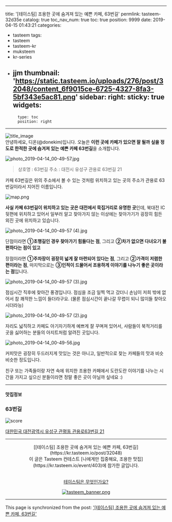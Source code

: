 
---
title: '[테이스팀] 조용한 곳에 숨겨져 있는 예쁜 카페, 63번길'
permlink: tasteem-32d35e
catalog: true
toc_nav_num: true
toc: true
position: 9999
date: 2019-04-15 01:43:21
categories:
- tasteem
tags:
- tasteem
- tasteem-kr
- muksteem
- kr-series
- jjm
thumbnail: 'https://static.tasteem.io/uploads/276/post/32048/content_6f9015ce-6725-4327-8fa3-5bf343e5ac81.png'
sidebar:
    right:
        sticky: true
widgets:
    -
        type: toc
        position: right
---


![title_image](https://static.tasteem.io/uploads/276/post/32048/content_6f9015ce-6725-4327-8fa3-5bf343e5ac81.png)
<br/>
안녕하세요, 디온(@donekim)입니다. 오늘은 **이런 곳에 카페가 있으면 잘 될까 싶을 정도로 한적한 곳에 숨겨져 있는 예쁜 카페 63번길**을 소개합니다.


![photo_2019-04-14_00-49-57.jpg](https://static.tasteem.io/uploads/image/image/161215/70caaf4e-60b8-4144-a4a2-1e68f9060d5a.jpeg)
> 상호명 : 63번길
> 주소 : 대전시 유성구 관용로 63번길 21

카페 63번길은 위의 주소에서 볼 수 있는 것처럼 위치하고 있는 곳의 주소가 관용로 63번길이라서 지어진 이름입니다. 


![map.png](https://static.tasteem.io/uploads/image/image/161216/70caaf4e-60b8-4144-a4a2-1e68f9060d5a.png)

**사실 카페 63번길이 위치하고 있는 곳은 대전에서 묵집거리로 유명한 곳**인데, 북대전 IC 뒷편에 위치하고 있어서 일부러 알고 찾아가지 않는 이상에는 찾아가기가 굉장히 힘든 외진 곳에 위치하고 있습니다.

![photo_2019-04-14_00-49-57 (4).jpg](https://static.tasteem.io/uploads/image/image/161217/70caaf4e-60b8-4144-a4a2-1e68f9060d5a.jpeg)

단점이라면 **①초행길인 경우 찾아가기 힘들다는 점**, 그리고 **②차가 없으면 다녀오기 불편하다는 점이 있고**

장점이라면 **①주차장이 굉장히 넓게 잘 마련되어 있다는 점**, 그리고 **②가격이 저렴한 편이라는 점**, 마지막으로는 **③인적이 드물어서 조용하게 이야기를 나누기 좋은 곳이라는 점**입니다. 


![photo_2019-04-14_00-49-57 (3).jpg](https://static.tasteem.io/uploads/image/image/161218/70caaf4e-60b8-4144-a4a2-1e68f9060d5a.jpeg)

점심시간 직후에 찾아간 풍경입니다. 점심을 조금 일찍 먹고 갔더니 손님이 저희 밖에 없어서 참 쾌적한 느낌이 들더라구요. (물론 점심시간이 끝나갈 무렵이 되니 많이들 찾아오시더라능)


![photo_2019-04-14_00-49-57 (2).jpg](https://static.tasteem.io/uploads/image/image/161219/70caaf4e-60b8-4144-a4a2-1e68f9060d5a.jpeg)

자리도 넓직하고 카페도 아기자기하게 예쁘게 잘 꾸며져 있어서, 사람들이 북적거리를 곳을 싫어하는 분들의 아지트처럼 알려진 곳입니다.


![photo_2019-04-14_00-49-56.jpg](https://static.tasteem.io/uploads/image/image/161220/70caaf4e-60b8-4144-a4a2-1e68f9060d5a.jpeg)

커피맛은 굉장히 두드러지게 맛있는 것은 아니고, 일반적으로 찾는 카페들의 맛과 비슷비슷한 정도입니다.

친구 또는 가족들이랑 자연 속에 위치한 조용한 카페에서 도란도란 이야기를 나누는 시간을 가지고 싶으신 분들이라면 정말 좋은 곳이 아닐까 싶네요 :)






---------------------
#### 맛집정보
### 63번길
![score](https://static.tasteem.io/images/steem/1Crowns.png)

[대한민국 대전광역시 유성구 관평동 관용로63번길 21](https://kr.tasteem.io/post/32048#map)

-----------------------------------------
<center>[[테이스팀] 조용한 곳에 숨겨져 있는 예쁜 카페, 63번길](https://kr.tasteem.io/post/32048)
<br/>이 글은 Tasteem 컨테스트
 [나에게만 집중해요,  조용한 맛집](https://kr.tasteem.io/event/403)에 참가한 글입니다.

<br/>[테이스팀은 무엇인가요?](https://kr.tasteem.io/about)

[![tasteem_banner.png](https://static.tasteem.io/images/tasteem_banner_v3.png)](https://kr.tasteem.io)</center>

- - -

This page is synchronized from the post: ['[테이스팀] 조용한 곳에 숨겨져 있는 예쁜 카페, 63번길'](https://steemit.com/@donekim/tasteem-32d35e)
